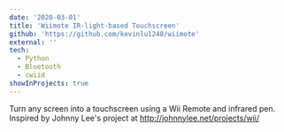 ```yaml
---
date: '2020-03-01'
title: 'Wiimote IR-light-based Touchscreen'
github: 'https://github.com/kevinlu1248/wiimote'
external: ''
tech:
  - Python
  - Bluetooth
  - cwiid
showInProjects: true
---
```


Turn any screen into a touchscreen using a Wii Remote and infrared
pen. Inspired by Johnny Lee's project at http://johnnylee.net/projects/wii/
